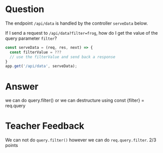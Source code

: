 # Question

The endpoint `/api/data` is handled by the controller `serveData` below.

If I send a request to `/api/data?filter=frog`, how do I get the value of the query parameter `filter`?

```js
const serveData = (req, res, next) => {
  const filterValue = ???
  // use the filterValue and send back a response
}
app.get('/api/data', serveData);
```

# Answer
we can do query.filter() or 
we can destructure using const {filter} = req.query

# Teacher Feedback

We can not do `query.filter()` however we can do `req.query.filter`.
2/3 points